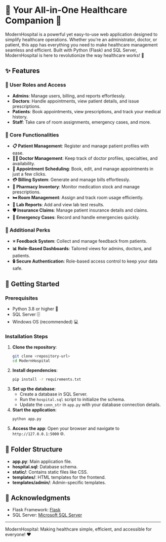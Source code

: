 # 🌟  Your All-in-One Healthcare Companion 🏥

ModernHospital is a powerful yet easy-to-use web application designed to simplify healthcare operations. Whether you're an administrator, doctor, or patient, this app has everything you need to make healthcare management seamless and efficient. Built with Python (Flask) and SQL Server, ModernHospital is here to revolutionize the way healthcare works! 🚀

## ✨ Features

### 👥 User Roles and Access
- **Admins**: Manage users, billing, and reports effortlessly.
- **Doctors**: Handle appointments, view patient details, and issue prescriptions.
- **Patients**: Book appointments, view prescriptions, and track your medical history.
- **Staff**: Take care of room assignments, emergency cases, and more.

### 🏥 Core Functionalities
- **📋 Patient Management**: Register and manage patient profiles with ease.
- **👨‍⚕️ Doctor Management**: Keep track of doctor profiles, specialties, and availability.
- **📅 Appointment Scheduling**: Book, edit, and manage appointments in just a few clicks.
- **💳 Billing System**: Generate and manage bills effortlessly.
- **💊 Pharmacy Inventory**: Monitor medication stock and manage prescriptions.
- **🛏️ Room Management**: Assign and track room usage efficiently.
- **🧪 Lab Reports**: Add and view lab test results.
- **🛡️ Insurance Claims**: Manage patient insurance details and claims.
- **🚨 Emergency Cases**: Record and handle emergencies quickly.

### 🌟 Additional Perks
- **⭐ Feedback System**: Collect and manage feedback from patients.
- **📊 Role-Based Dashboards**: Tailored views for admins, doctors, and patients.
- **🔒 Secure Authentication**: Role-based access control to keep your data safe.

## 🚀 Getting Started

### Prerequisites
- Python 3.8 or higher 🐍
- SQL Server 🗄️
- Windows OS (recommended) 💻

### Installation Steps
1. **Clone the repository**:
   ```bash
   git clone <repository-url>
   cd ModernHospital
   ```
2. **Install dependencies**:
   ```bash
   pip install -r requirements.txt
   ```
3. **Set up the database**:
   - Create a database in SQL Server.
   - Run the `hospital.sql` script to initialize the schema.
   - Update the `conn_str` in `app.py` with your database connection details.
4. **Start the application**:
   ```bash
   python app.py
   ```
5. **Access the app**:
   Open your browser and navigate to `http://127.0.0.1:5000` 🌐.

## 📂 Folder Structure
- **app.py**: Main application file.
- **hospital.sql**: Database schema.
- **static/**: Contains static files like CSS.
- **templates/**: HTML templates for the frontend.
- **templates/admin/**: Admin-specific templates.
## 🙌 Acknowledgments
- Flask Framework: [Flask](https://flask.palletsprojects.com/)
- SQL Server: [Microsoft SQL Server](https://www.microsoft.com/en-us/sql-server)

---

ModernHospital: Making healthcare simple, efficient, and accessible for everyone! ❤️
